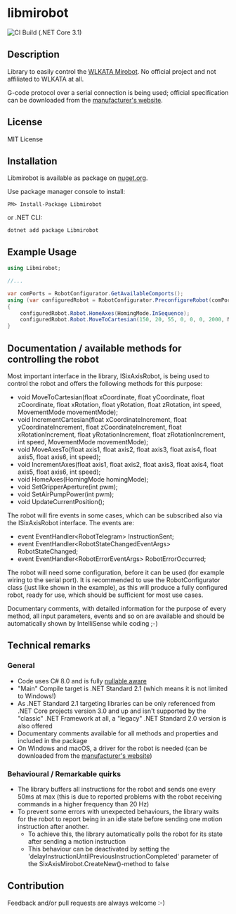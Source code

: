 # libmirobot

![CI Build (.NET Core 3.1)](https://github.com/maxkde/libmirobot/workflows/.NET%20Core/badge.svg)

## Description
Library to easily control the [WLKATA Mirobot](http://www.wlkata.com/site/index.html). No official project and not affiliated to WLKATA at all.

G-code protocol over a serial connection is being used; official specification can be downloaded from the [manufacturer's website](http://www.wlkata.com/site/downloads.html).

## License
MIT License

## Installation
Libmirobot is available as package on [nuget.org](https://www.nuget.org/packages/libmirobot/).

Use package manager console to install:
```
PM> Install-Package Libmirobot
```
or .NET CLI:
```
dotnet add package Libmirobot
```

## Example Usage
```C#
using Libmirobot;

//...

var comPorts = RobotConfigurator.GetAvailableComports();
using (var configuredRobot = RobotConfigurator.PreconfigureRobot(comPorts[0])) //Select the com port fitting to your setup, doesn't have to be comPorts[0]!
{
    configuredRobot.Robot.HomeAxes(HomingMode.InSequence);
    configuredRobot.Robot.MoveToCartesian(150, 20, 55, 0, 0, 0, 2000, MovementMode.Linear);
}
```

## Documentation / available methods for controlling the robot
Most important interface in the library, ISixAxisRobot, is being used to control the robot and offers the following methods for this purpose:

- void MoveToCartesian(float xCoordinate, float yCoordinate, float zCoordinate, float xRotation, float yRotation, float zRotation, int speed, MovementMode movementMode);
- void IncrementCartesian(float xCoordinateIncrement, float yCoordinateIncrement, float zCoordinateIncrement, float xRotationIncrement, float yRotationIncrement, float zRotationIncrement, int speed, MovementMode movementMode);
- void MoveAxesTo(float axis1, float axis2, float axis3, float axis4, float axis5, float axis6, int speed);
- void IncrementAxes(float axis1, float axis2, float axis3, float axis4, float axis5, float axis6, int speed);
- void HomeAxes(HomingMode homingMode);
- void SetGripperAperture(int pwm);
- void SetAirPumpPower(int pwm);
- void UpdateCurrentPosition();

The robot will fire events in some cases, which can be subscribed also via the ISixAxisRobot interface. The events are:
- event EventHandler&lt;RobotTelegram&gt; InstructionSent;
- event EventHandler&lt;RobotStateChangedEventArgs&gt; RobotStateChanged;
- event EventHandler&lt;RobotErrorEventArgs&gt; RobotErrorOccurred;


The robot will need some configuration, before it can be used (for example wiring to the serial port). It is recommended to use the RobotConfigurator class (just like shown in the example), as this will produce a fully configured robot, ready for use, which should be sufficient for most use cases.

Documentary comments, with detailed information for the purpose of every method, all input parameters, events and so on are available and should be automatically shown by IntelliSense while coding ;-)

## Technical remarks

### General
- Code uses C# 8.0 and is fully [nullable aware](https://devblogs.microsoft.com/dotnet/embracing-nullable-reference-types/)
- "Main" Compile target is .NET Standard 2.1 (which means it is not limited to Windows!)
- As .NET Standard 2.1 targeting libraries can be only referenced from .NET Core projects version 3.0 and up and isn't supported by the "classic" .NET Framework at all, a "legacy" .NET Standard 2.0 version is also offered
- Documentary comments available for all methods and properties and included in the package
- On Windows and macOS, a driver for the robot is needed (can be downloaded from the [manufacturer's website](http://www.wlkata.com/site/downloads.html))


### Behavioural / Remarkable quirks
- The library buffers all instructions for the robot and sends one every 50ms at max (this is due to reported problems with the robot receiving commands in a higher frequency than 20 Hz)
- To prevent some errors with unexpected behaviours, the library waits for the robot to report being in an idle state before sending one motion instruction after another.
    - To achieve this, the library automatically polls the robot for its state after sending a motion instruction
    - This behaviour can be deactivated by setting the 'delayInstructionUntilPreviousInstructionCompleted' parameter of the SixAxisMirobot.CreateNew()-method to false

## Contribution
Feedback and/or pull requests are always welcome :-)
